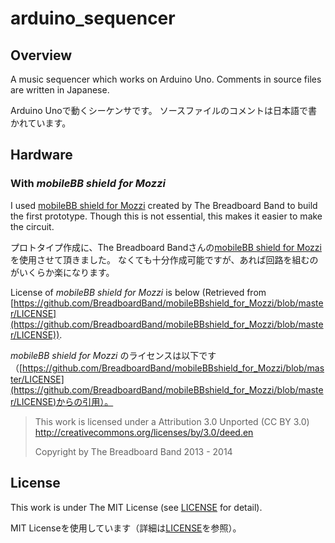 # arduino_sequencer
## Overview
A music sequencer which works on Arduino Uno.
Comments in source files are written in Japanese.

Arduino Unoで動くシーケンサです。
ソースファイルのコメントは日本語で書かれています。

## Hardware
### With _mobileBB shield for Mozzi_
I used [mobileBB shield for Mozzi](https://github.com/BreadboardBand/mobileBBshield_for_Mozzi) created by The Breadboard Band to build the first prototype.
Though this is not essential, this makes it easier to make the circuit.

プロトタイプ作成に、The Breadboard Bandさんの[mobileBB shield for Mozzi](https://github.com/BreadboardBand/mobileBBshield_for_Mozzi)を使用させて頂きました。
なくても十分作成可能ですが、あれば回路を組むのがいくらか楽になります。

License of _mobileBB shield for Mozzi_ is below (Retrieved from [https://github.com/BreadboardBand/mobileBBshield_for_Mozzi/blob/master/LICENSE](https://github.com/BreadboardBand/mobileBBshield_for_Mozzi/blob/master/LICENSE)).

_mobileBB shield for Mozzi_ のライセンスは以下です（[https://github.com/BreadboardBand/mobileBBshield_for_Mozzi/blob/master/LICENSE](https://github.com/BreadboardBand/mobileBBshield_for_Mozzi/blob/master/LICENSE)からの引用）。  

>This work is licensed under a
>Attribution 3.0 Unported (CC BY 3.0)
>http://creativecommons.org/licenses/by/3.0/deed.en
>
>Copyright by The Breadboard Band 2013 - 2014

## License
This work is under The MIT License (see [LICENSE](./LICENSE) for detail).

MIT Licenseを使用しています（詳細は[LICENSE](./LICENSE)を参照）。
